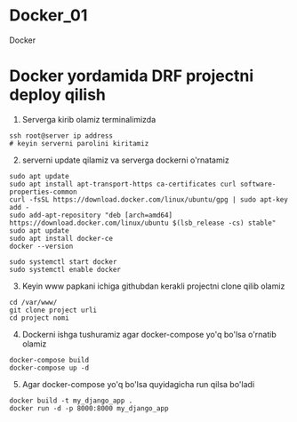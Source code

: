 # Docker_01

Docker

# Docker yordamida DRF projectni deploy qilish

1. Serverga kirib olamiz terminalimizda

```shell
ssh root@server ip address
# keyin serverni parolini kiritamiz
```

2. serverni update qilamiz va serverga dockerni o'rnatamiz

```shell
sudo apt update
sudo apt install apt-transport-https ca-certificates curl software-properties-common
curl -fsSL https://download.docker.com/linux/ubuntu/gpg | sudo apt-key add -
sudo add-apt-repository "deb [arch=amd64] https://download.docker.com/linux/ubuntu $(lsb_release -cs) stable"
sudo apt update
sudo apt install docker-ce
docker --version

sudo systemctl start docker
sudo systemctl enable docker
```

3. Keyin www papkani ichiga githubdan kerakli projectni clone qilib olamiz

```shell
cd /var/www/ 
git clone project urli
cd project nomi
```

4. Dockerni ishga tushuramiz agar docker-compose yo'q bo'lsa o'rnatib olamiz

```shell
docker-compose build
docker-compose up -d
```

5. Agar docker-compose yo'q bo'lsa quyidagicha run qilsa bo'ladi

```shell
docker build -t my_django_app .
docker run -d -p 8000:8000 my_django_app  
```